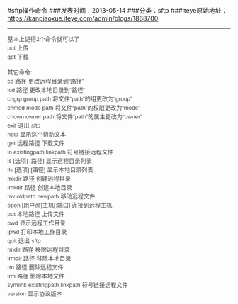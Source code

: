 #sftp操作命令
###发表时间：2013-05-14
###分类：sftp
###iteye原始地址：<a href="https://kanpiaoxue.iteye.com/admin/blogs/1868700" target="_blank">https://kanpiaoxue.iteye.com/admin/blogs/1868700</a>

---

<div class="iteye-blog-content-contain" style="font-size: 14px;"> 
 <p style="margin-bottom: 15px; color: #464646; font-family: Verdana, 'BitStream vera Sans', Helvetica, sans-serif; font-size: 13px; line-height: 20px;">基本上记得2个命令就可以了<br style="margin: 0px; padding: 0px;">put 上传<br style="margin: 0px; padding: 0px;">get 下载<span id="more-902" style="margin: 0px; padding: 0px;"></span></p> 
 <p style="margin-bottom: 15px; color: #464646; font-family: Verdana, 'BitStream vera Sans', Helvetica, sans-serif; font-size: 13px; line-height: 20px;">其它命令:<br style="margin: 0px; padding: 0px;">cd 路径 更改远程目录到“路径”<br style="margin: 0px; padding: 0px;">lcd 路径 更改本地目录到“路径”<br style="margin: 0px; padding: 0px;">chgrp group path 将文件“path”的组更改为“group”<br style="margin: 0px; padding: 0px;">chmod mode path 将文件“path”的权限更改为“mode”<br style="margin: 0px; padding: 0px;">chown owner path 将文件“path”的属主更改为“owner”<br style="margin: 0px; padding: 0px;">exit 退出 sftp<br style="margin: 0px; padding: 0px;">help 显示这个帮助文本<br style="margin: 0px; padding: 0px;">get 远程路径 下载文件<br style="margin: 0px; padding: 0px;">ln existingpath linkpath 符号链接远程文件<br style="margin: 0px; padding: 0px;">ls [选项] [路径] 显示远程目录列表<br style="margin: 0px; padding: 0px;">lls [选项] [路径] 显示本地目录列表<br style="margin: 0px; padding: 0px;">mkdir 路径 创建远程目录<br style="margin: 0px; padding: 0px;">lmkdir 路径 创建本地目录<br style="margin: 0px; padding: 0px;">mv oldpath newpath 移动远程文件<br style="margin: 0px; padding: 0px;">open [用户@]主机[:端口] 连接到远程主机<br style="margin: 0px; padding: 0px;">put 本地路径 上传文件<br style="margin: 0px; padding: 0px;">pwd 显示远程工作目录<br style="margin: 0px; padding: 0px;">lpwd 打印本地工作目录<br style="margin: 0px; padding: 0px;">quit 退出 sftp<br style="margin: 0px; padding: 0px;">rmdir 路径 移除远程目录<br style="margin: 0px; padding: 0px;">lrmdir 路径 移除本地目录<br style="margin: 0px; padding: 0px;">rm 路径 删除远程文件<br style="margin: 0px; padding: 0px;">lrm 路径 删除本地文件<br style="margin: 0px; padding: 0px;">symlink existingpath linkpath 符号链接远程文件<br style="margin: 0px; padding: 0px;">version 显示协议版本</p> 
</div>